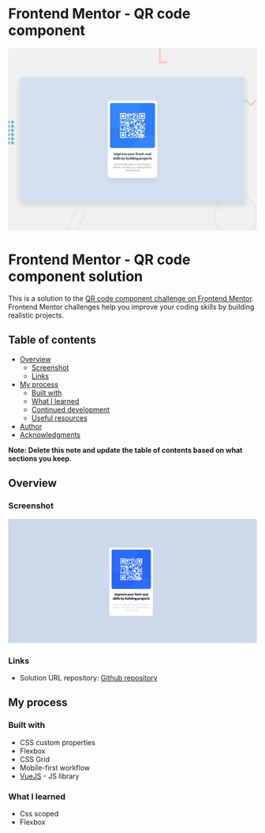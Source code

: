# Frontend Mentor - QR code component

![Design preview for the QR code component coding challenge](./design/desktop-preview.jpg)

# Frontend Mentor - QR code component solution

This is a solution to the [QR code component challenge on Frontend Mentor](https://www.frontendmentor.io/challenges/qr-code-component-iux_sIO_H). Frontend Mentor challenges help you improve your coding skills by building realistic projects.

## Table of contents

- [Overview](#overview)
    - [Screenshot](#screenshot)
    - [Links](#links)
- [My process](#my-process)
    - [Built with](#built-with)
    - [What I learned](#what-i-learned)
    - [Continued development](#continued-development)
    - [Useful resources](#useful-resources)
- [Author](#author)
- [Acknowledgments](#acknowledgments)

**Note: Delete this note and update the table of contents based on what sections you keep.**

## Overview

### Screenshot

![](./design/my_solution.png)

### Links

- Solution URL repository: [Github repository](https://github.com/gersondeveloper/frontendmentor-qr-code-component-main)

## My process

### Built with

- CSS custom properties
- Flexbox
- CSS Grid
- Mobile-first workflow
- [VueJS](https://vuejs.org/) - JS library

### What I learned

- Css scoped
- Flexbox